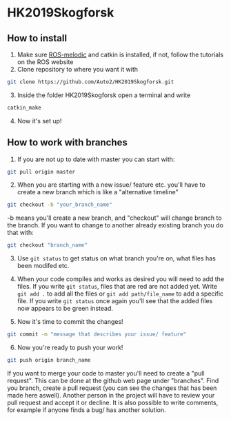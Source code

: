 # HK2019Skogforsk
## How to install

1. Make sure [ROS-melodic](http://wiki.ros.org/melodic/Installation) and catkin is installed, if not, follow the tutorials on the ROS website
2. Clone repository to where you want it with 
```bash
git clone https://github.com/Auto2/HK2019Skogforsk.git
```
3. Inside the folder HK2019Skogforsk open a terminal and write
```bash
catkin_make
```
4. Now it's set up!

## How to work with branches
1. If you are not up to date with master you can start with:
```bash
git pull origin master
```
2. When you are starting with a new issue/ feature etc. you'll have to create a new branch which is like a "alternative timeline"
```bash
git checkout -b "your_branch_name"
```
-b means you'll create a new branch, and "checkout" will change branch to the branch. If you want to change to another already existing branch you do that with:
```bash
git checkout "branch_name"
```

3. Use ```git status``` to get status on what branch you're on, what files has been modifed etc. 

4. When your code compiles and works as desired you will need to add the files. If you write ```git status```, files that are red are not added yet. Write ```git add .``` to add all the files or ```git add path/file_name``` to add a specific file. If you write ```git status``` once again you'll see that the added files now appears to be green instead.
5. Now it's time to commit the changes! 
```bash
git commit -m "message that describes your issue/ feature"
```
6. Now you're ready to push your work!
```bash
git push origin branch_name
```

If you want to merge your code to master you'll need to create a "pull request". This can be done at the github web page under "branches". Find you branch, create a pull request (you can see the changes that has been made here aswell). Another person in the project will have to review your pull request and accept it or decline. It is also possible to write comments, for example if anyone finds a bug/ has another solution.
